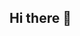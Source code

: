 ## Hi there 👋

<!--

**FlexWhere**
FlexWhere ermöglicht hybrides Arbeiten und Desk Sharing.

Hot Desking bedeutet, dass Mitarbeiter wählen, wo sie arbeiten. Das kann im Büro sein, zu Hause oder anderswo. Mit FlexWhere spielt das keine Rolle. Wenn sie ins Büro kommen, reservieren sie ihren eigenen Arbeitsbereich mit FlexWhere for Mobile (Android+iOS). Der Grundriss in dieser benutzerfreundlichen App zeigt, welche Schreibtische verfügbar sind.
-->
